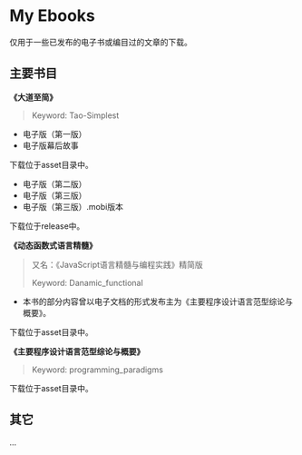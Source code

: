# My Ebooks

仅用于一些已发布的电子书或编目过的文章的下载。

## 主要书目

**《大道至简》**

> Keyword: Tao-Simplest

* 电子版（第一版）
* 电子版幕后故事

下载位于asset目录中。

* 电子版（第二版）
* 电子版（第三版）
* 电子版（第三版）.mobi版本

下载位于release中。


**《动态函数式语言精髓》**

> 又名：《JavaScript语言精髓与编程实践》精简版
>
> Keyword: Danamic\_functional

* 本书的部分内容曾以电子文档的形式发布主为《主要程序设计语言范型综论与概要》。

下载位于asset目录中。

**《主要程序设计语言范型综论与概要》**

> Keyword: programming\_paradigms

下载位于asset目录中。


## 其它

...
